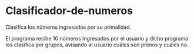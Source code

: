 # Clasificador-de-numeros
Clasifica los números ingresados por su primalidad.

El programa recibe 10 números ingresados por el usuario y dicho programa los clasifica por grupos, avisando al usuario cuáles son primos y cuáles no.
